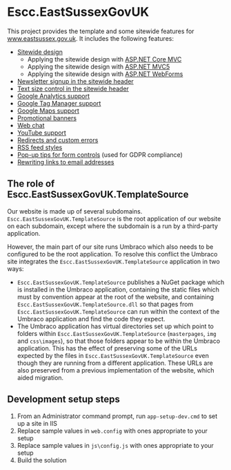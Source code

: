 # Escc.EastSussexGovUK

This project provides the template and some sitewide features for www.eastsussex.gov.uk. It includes the following features:

* [Sitewide design](Design.md)
	- Applying the sitewide design with [ASP.NET Core MVC](DotNetCoreMvc.md)
	- Applying the sitewide design with [ASP.NET MVC5](DotNetFrameworkMvc.md)
	- Applying the sitewide design with [ASP.NET WebForms](DotNetFrameworkWebForms.md)
* [Newsletter signup in the sitewide header](GovDelivery.md)
* [Text size control in the sitewide header](TextSize.md)
* [Google Analytics support](Analytics.md)
* [Google Tag Manager support](TagManager.md)
* [Google Maps support](GoogleMaps.md)
* [Promotional banners](Banners.md)
* [Web chat](WebChat.md)
* [YouTube support](YouTube.md)
* [Redirects and custom errors](RedirectsAndCustomErrors.md)
* [RSS feed styles](RSS.md)
* [Pop-up tips for form controls](Tips.md) (used for GDPR compliance)
* [Rewriting links to email addresses](Email.md)

## The role of Escc.EastSussexGovUK.TemplateSource

Our website is made up of several subdomains. `Escc.EastSussexGovUK.TemplateSource` is the root application of our website on each subdomain, except where the subdomain is a run by a third-party application.

However, the main part of our site runs Umbraco which also needs to be configured to be the root application. To resolve this conflict the Umbraco site integrates the `Escc.EastSussexGovUK.TemplateSource` application in two ways:

*  `Escc.EastSussexGovUK.TemplateSource` publishes a NuGet package which is installed in the Umbraco application, containing the static files which must by convention appear at the root of the website, and containing `Escc.EastSussexGovUK.TemplateSource.dll` so that pages from `Escc.EastSussexGovUK.TemplateSource` can run within the context of the Umbraco application and find the code they expect.
*  The Umbraco application has virtual directories set up which point to folders within `Escc.EastSussexGovUK.TemplateSource` (`masterpages`, `img` and `css\images`), so that those folders appear to be within the Umbraco application. This has the effect of preserving some of the URLs expected by the files in `Escc.EastSussexGovUK.TemplateSource` even though they are running from a different application. These URLs are also preserved from a previous implementation of the website, which aided migration.

## Development setup steps

1. From an Administrator command prompt, run `app-setup-dev.cmd` to set up a site in IIS
2. Replace sample values in `web.config` with ones appropriate to your setup
3. Replace sample values in `js\config.js` with ones appropriate to your setup
4. Build the solution